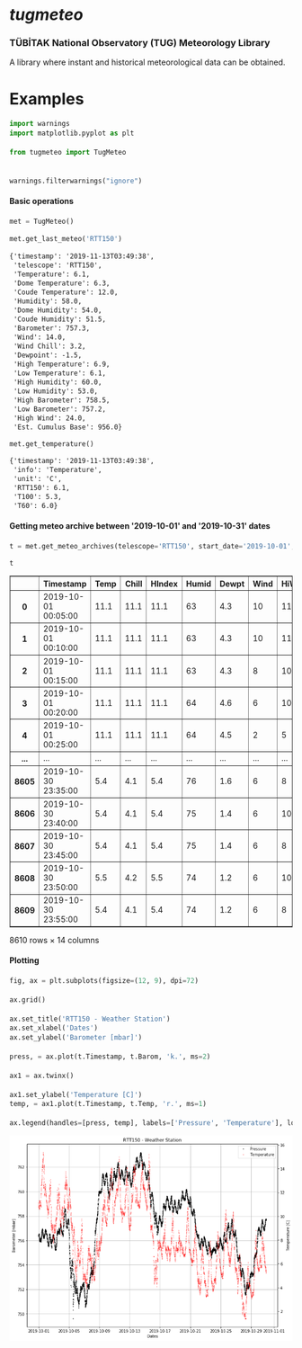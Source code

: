 # ***tugmeteo***

### TÜBİTAK National Observatory (TUG) Meteorology Library

A library where instant and historical meteorological data can be obtained.

# Examples


```python
import warnings
import matplotlib.pyplot as plt

from tugmeteo import TugMeteo


warnings.filterwarnings("ignore")
```

#### Basic operations


```python
met = TugMeteo()
```


```python
met.get_last_meteo('RTT150')
```




    {'timestamp': '2019-11-13T03:49:38',
     'telescope': 'RTT150',
     'Temperature': 6.1,
     'Dome Temperature': 6.3,
     'Coude Temperature': 12.0,
     'Humidity': 58.0,
     'Dome Humidity': 54.0,
     'Coude Humidity': 51.5,
     'Barometer': 757.3,
     'Wind': 14.0,
     'Wind Chill': 3.2,
     'Dewpoint': -1.5,
     'High Temperature': 6.9,
     'Low Temperature': 6.1,
     'High Humidity': 60.0,
     'Low Humidity': 53.0,
     'High Barometer': 758.5,
     'Low Barometer': 757.2,
     'High Wind': 24.0,
     'Est. Cumulus Base': 956.0}




```python
met.get_temperature()
```




    {'timestamp': '2019-11-13T03:49:38',
     'info': 'Temperature',
     'unit': 'C',
     'RTT150': 6.1,
     'T100': 5.3,
     'T60': 6.0}



#### Getting meteo archive between '2019-10-01' and '2019-10-31' dates


```python
t = met.get_meteo_archives(telescope='RTT150', start_date='2019-10-01', end_date='2019-10-31')
```


```python
t
```




<div>
<table border="1" class="dataframe">
  <thead>
    <tr style="text-align: right;">
      <th></th>
      <th>Timestamp</th>
      <th>Temp</th>
      <th>Chill</th>
      <th>HIndex</th>
      <th>Humid</th>
      <th>Dewpt</th>
      <th>Wind</th>
      <th>HiWind</th>
      <th>WindDir</th>
      <th>Rain</th>
      <th>Barom</th>
      <th>Solar</th>
      <th>ET</th>
      <th>UV</th>
    </tr>
  </thead>
  <tbody>
    <tr>
      <th>0</th>
      <td>2019-10-01 00:05:00</td>
      <td>11.1</td>
      <td>11.1</td>
      <td>11.1</td>
      <td>63</td>
      <td>4.3</td>
      <td>10</td>
      <td>11</td>
      <td>45</td>
      <td>0.0</td>
      <td>756.318</td>
      <td>0</td>
      <td>0.0</td>
      <td>0</td>
    </tr>
    <tr>
      <th>1</th>
      <td>2019-10-01 00:10:00</td>
      <td>11.1</td>
      <td>11.1</td>
      <td>11.1</td>
      <td>63</td>
      <td>4.3</td>
      <td>10</td>
      <td>11</td>
      <td>45</td>
      <td>0.0</td>
      <td>756.352</td>
      <td>0</td>
      <td>0.0</td>
      <td>0</td>
    </tr>
    <tr>
      <th>2</th>
      <td>2019-10-01 00:15:00</td>
      <td>11.1</td>
      <td>11.1</td>
      <td>11.1</td>
      <td>63</td>
      <td>4.3</td>
      <td>8</td>
      <td>10</td>
      <td>67</td>
      <td>0.0</td>
      <td>756.352</td>
      <td>0</td>
      <td>0.0</td>
      <td>0</td>
    </tr>
    <tr>
      <th>3</th>
      <td>2019-10-01 00:20:00</td>
      <td>11.1</td>
      <td>11.1</td>
      <td>11.1</td>
      <td>64</td>
      <td>4.6</td>
      <td>6</td>
      <td>10</td>
      <td>67</td>
      <td>0.0</td>
      <td>756.318</td>
      <td>0</td>
      <td>0.0</td>
      <td>0</td>
    </tr>
    <tr>
      <th>4</th>
      <td>2019-10-01 00:25:00</td>
      <td>11.1</td>
      <td>11.1</td>
      <td>11.1</td>
      <td>64</td>
      <td>4.5</td>
      <td>2</td>
      <td>5</td>
      <td>67</td>
      <td>0.0</td>
      <td>756.386</td>
      <td>0</td>
      <td>0.0</td>
      <td>0</td>
    </tr>
    <tr>
      <th>...</th>
      <td>...</td>
      <td>...</td>
      <td>...</td>
      <td>...</td>
      <td>...</td>
      <td>...</td>
      <td>...</td>
      <td>...</td>
      <td>...</td>
      <td>...</td>
      <td>...</td>
      <td>...</td>
      <td>...</td>
      <td>...</td>
    </tr>
    <tr>
      <th>8605</th>
      <td>2019-10-30 23:35:00</td>
      <td>5.4</td>
      <td>4.1</td>
      <td>5.4</td>
      <td>76</td>
      <td>1.6</td>
      <td>6</td>
      <td>8</td>
      <td>112</td>
      <td>0.0</td>
      <td>757.707</td>
      <td>0</td>
      <td>0.0</td>
      <td>0</td>
    </tr>
    <tr>
      <th>8606</th>
      <td>2019-10-30 23:40:00</td>
      <td>5.4</td>
      <td>4.1</td>
      <td>5.4</td>
      <td>75</td>
      <td>1.4</td>
      <td>6</td>
      <td>10</td>
      <td>90</td>
      <td>0.0</td>
      <td>757.639</td>
      <td>0</td>
      <td>0.0</td>
      <td>0</td>
    </tr>
    <tr>
      <th>8607</th>
      <td>2019-10-30 23:45:00</td>
      <td>5.4</td>
      <td>4.1</td>
      <td>5.4</td>
      <td>75</td>
      <td>1.4</td>
      <td>6</td>
      <td>8</td>
      <td>112</td>
      <td>0.0</td>
      <td>757.639</td>
      <td>0</td>
      <td>0.0</td>
      <td>0</td>
    </tr>
    <tr>
      <th>8608</th>
      <td>2019-10-30 23:50:00</td>
      <td>5.5</td>
      <td>4.2</td>
      <td>5.5</td>
      <td>74</td>
      <td>1.2</td>
      <td>6</td>
      <td>10</td>
      <td>112</td>
      <td>0.0</td>
      <td>757.639</td>
      <td>0</td>
      <td>0.0</td>
      <td>0</td>
    </tr>
    <tr>
      <th>8609</th>
      <td>2019-10-30 23:55:00</td>
      <td>5.4</td>
      <td>4.1</td>
      <td>5.4</td>
      <td>74</td>
      <td>1.2</td>
      <td>6</td>
      <td>8</td>
      <td>90</td>
      <td>0.0</td>
      <td>757.639</td>
      <td>0</td>
      <td>0.0</td>
      <td>0</td>
    </tr>
  </tbody>
</table>
<p>8610 rows × 14 columns</p>
</div>



#### Plotting


```python
fig, ax = plt.subplots(figsize=(12, 9), dpi=72)

ax.grid()

ax.set_title('RTT150 - Weather Station')
ax.set_xlabel('Dates')
ax.set_ylabel('Barometer [mbar]')

press, = ax.plot(t.Timestamp, t.Barom, 'k.', ms=2)

ax1 = ax.twinx()

ax1.set_ylabel('Temperature [C]')
temp, = ax1.plot(t.Timestamp, t.Temp, 'r.', ms=1)

ax.legend(handles=[press, temp], labels=['Pressure', 'Temperature'], loc='upper right')
```









![png](docs/output_12_1.png)



```python

```
